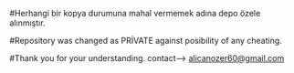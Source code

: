 #Herhangi bir kopya durumuna mahal vermemek adına depo özele alınmıştır.

#Repository was changed as PRİVATE against posibility of any cheating. 

#Thank you for your understanding.
contact--> alicanozer60@gmail.com
